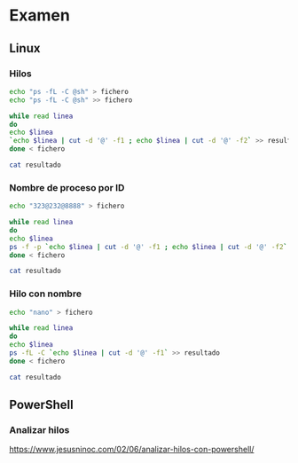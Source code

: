 # Examen

## Linux

### Hilos
```Bash
echo "ps -fL -C @sh" > fichero
echo "ps -fL -C @sh" >> fichero

while read linea
do
echo $linea
`echo $linea | cut -d '@' -f1 ; echo $linea | cut -d '@' -f2` >> resultado
done < fichero

cat resultado
```

### Nombre de proceso por ID
```Bash
echo "323@232@8888" > fichero

while read linea
do
echo $linea
ps -f -p `echo $linea | cut -d '@' -f1 ; echo $linea | cut -d '@' -f2` >> resultado
done < fichero

cat resultado
```

### Hilo con nombre
```Bash
echo "nano" > fichero

while read linea
do
echo $linea
ps -fL -C `echo $linea | cut -d '@' -f1` >> resultado
done < fichero

cat resultado
```

## PowerShell
### Analizar hilos
https://www.jesusninoc.com/02/06/analizar-hilos-con-powershell/
